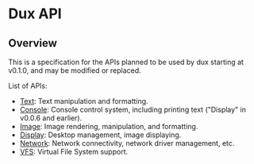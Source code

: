 # Dux API #

## Overview ##

This is a specification for the APIs planned to be used by dux starting at v0.1.0, and may be modified or replaced.

List of APIs:
* [Text](text):       Text manipulation and formatting.
* [Console](console): Console control system, including printing text ("Display" in v0.0.6 and earlier).
* [Image](image):     Image rendering, manipulation, and formatting.
* [Display](display): Desktop management, image displaying.
* [Network](network): Network connectivity, network driver management, etc.
* [VFS](vfs):         Virtual File System support.
